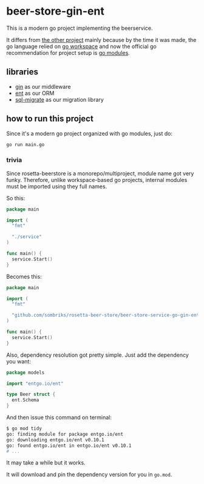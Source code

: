# beer-store-gin-ent

This is a modern go project implementing the beerservice.

It differs from [the other project](../beer-store-service-go-martini-gorm/README.md)
mainly because by the time it was made, the go language relied on
[go workspace](https://go.dev/doc/gopath_code) and now the official go
recommendation for project setup is [go modules](https://go.dev/doc/tutorial/create-module).

## libraries

- [gin](https://github.com/gin-gonic/gin) as our middleware
- [ent](https://github.com/ent/ent) as our ORM
- [sql-migrate](https://github.com/rubenv/sql-migrate) as our migration library

## how to run this project

Since it's a modern go project organized with go modules, just do:

```bash
go run main.go
```

### trivia

Since rosetta-beerstore is a monorepo/multiproject, module name got very funky.
Therefore, unlike workspace-based go projects, internal modules must be imported
using they full names.

So this:

```go
package main

import (
  "fmt"

  "./service"
)

func main() {
  service.Start()
}
```

Becomes this:

```go
package main

import (
  "fmt"

  "github.com/sombriks/rosetta-beer-store/beer-store-service-go-gin-ent/service"
)

func main() {
  service.Start()
}
```

Also, dependency resolution got pretty simple. Just add the dependency you want:

```go
package models

import "entgo.io/ent"

type Beer struct {
  ent.Schema
}
```

And then issue this command on terminal:

```bash
$ go mod tidy
go: finding module for package entgo.io/ent
go: downloading entgo.io/ent v0.10.1
go: found entgo.io/ent in entgo.io/ent v0.10.1
# ...
```

It may take a while but it works.

It will download and pin the dependency version for you in `go.mod`.
